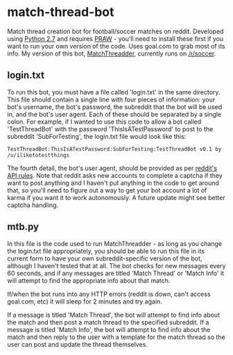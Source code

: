 match-thread-bot
================

Match thread creation bot for football/soccer matches on reddit. Developed using [Python 2.7](https://www.python.org/download/releases/2.7.7/) and requires [PRAW](https://praw.readthedocs.org/en/v2.1.16/) - you'll need to install these first if you want to run your own version of the code. Uses goal.com to grab most of its info. My version of this bot, [MatchThreadder](http://www.reddit.com/user/MatchThreadder), currently runs on [/r/soccer](http://www.reddit.com/r/soccer).


login.txt
-----

To run this bot, you must have a file called 'login.txt' in the same directory. This file should contain a single line with four pieces of information: your bot's username, the bot's password, the subreddit that the bot will be used in, and the bot's user agent. Each of these should be separated by a single colon. For example, if I wanted to use this code to allow a bot called 'TestThreadBot' with the password 'ThisIsATestPassword' to post to the subreddit 'SubForTesting', the login.txt file would look like this:

    TestThreadBot:ThisIsATestPassword:SubForTesting:TestThreadBot v0.1 by /u/iliketotestthings

    
The fourth detail, the bot's user agent, should be provided as per [reddit's API rules](https://github.com/reddit/reddit/wiki/API). Note that reddit asks new accounts to complete a captcha if they want to post anything and I haven't put anything in the code to get around that, so you'll need to figure out a way to get your bot account a lot of karma if you want it to work autonomously. A future update might see better captcha handling.

mtb.py
-----

In this file is the code used to run MatchThreadder - as long as you change the login.txt file appropriately, you should be able to run this file in its current form to have your own subreddit-specific version of the bot, although I haven't tested that at all. The bot checks for new messages every 60 seconds, and if any messages are titled 'Match Thread' or 'Match Info' it will attempt to find the appropriate info about that match.

If/when the bot runs into any HTTP errors (reddit is down, can't access goal.com, etc) it will sleep for 2 minutes and try again.

If a message is titled 'Match Thread', the bot will attempt to find info about the match and then post a match thread to the specified subreddit. If a message is titled 'Match Info', the bot will attempt to find info about the match and then reply to the user with a template for the match thread so the user can post and update the thread themselves.
